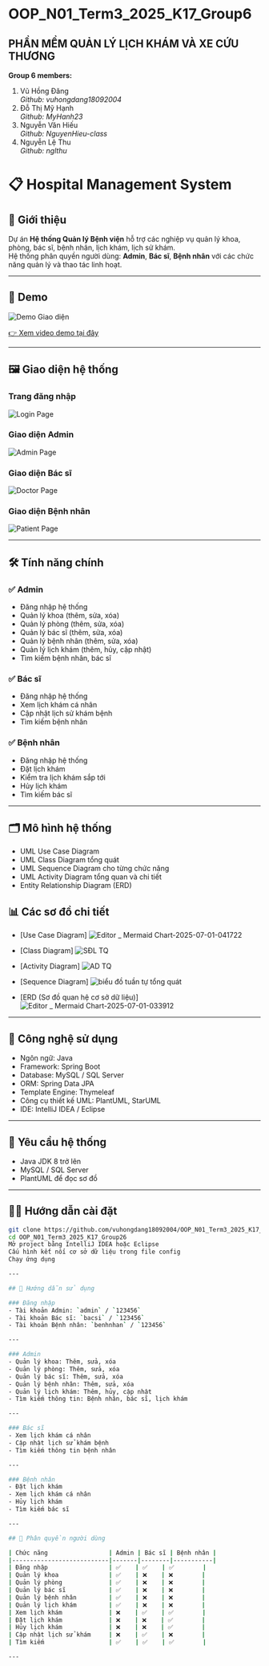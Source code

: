 # OOP_N01_Term3_2025_K17_Group6

## **PHẦN MỀM QUẢN LÝ LỊCH KHÁM VÀ XE CỨU THƯƠNG**

**Group 6 members:**
1. Vũ Hồng Đăng  
   *Github: vuhongdang18092004*  
2. Đỗ Thị Mỹ Hạnh  
   *Github: MyHanh23*  
3. Nguyễn Văn Hiếu  
   *Github: NguyenHieu-class* 
4. Nguyễn Lệ Thu  
   *Github: nglthu*

# 📋 Hospital Management System

## 🚀 Giới thiệu
Dự án **Hệ thống Quản lý Bệnh viện** hỗ trợ các nghiệp vụ quản lý khoa, phòng, bác sĩ, bệnh nhân, lịch khám, lịch sử khám.  
Hệ thống phân quyền người dùng: **Admin**, **Bác sĩ**, **Bệnh nhân** với các chức năng quản lý và thao tác linh hoạt.

---

## 🎥 Demo
![Demo Giao diện](link-ảnh-demo)

[👉 Xem video demo tại đây](https://www.youtube.com/watch?v=MN2OORaIH-c)

---

## 🖼️ Giao diện hệ thống

### Trang đăng nhập
![Login Page](link-ảnh)

### Giao diện Admin
![Admin Page](link-ảnh)

### Giao diện Bác sĩ
![Doctor Page](link-ảnh)

### Giao diện Bệnh nhân
![Patient Page](link-ảnh)

---

## 🛠️ Tính năng chính

### ✅ Admin
- Đăng nhập hệ thống
- Quản lý khoa (thêm, sửa, xóa)
- Quản lý phòng (thêm, sửa, xóa)
- Quản lý bác sĩ (thêm, sửa, xóa)
- Quản lý bệnh nhân (thêm, sửa, xóa)
- Quản lý lịch khám (thêm, hủy, cập nhật)
- Tìm kiếm bệnh nhân, bác sĩ

### ✅ Bác sĩ
- Đăng nhập hệ thống
- Xem lịch khám cá nhân
- Cập nhật lịch sử khám bệnh
- Tìm kiếm bệnh nhân

### ✅ Bệnh nhân
- Đăng nhập hệ thống
- Đặt lịch khám
- Kiểm tra lịch khám sắp tới
- Hủy lịch khám
- Tìm kiếm bác sĩ

---

## 🗂️ Mô hình hệ thống
- UML Use Case Diagram
- UML Class Diagram tổng quát
- UML Sequence Diagram cho từng chức năng
- UML Activity Diagram tổng quan và chi tiết
- Entity Relationship Diagram (ERD)

## 📊 Các sơ đồ chi tiết
- [Use Case Diagram]
  ![Editor _ Mermaid Chart-2025-07-01-041722](https://github.com/user-attachments/assets/1d7a1d82-94a9-42da-82eb-fd606ce69721)

- [Class Diagram]
  ![SĐL TQ](https://github.com/user-attachments/assets/b07a8136-f615-49d1-afee-76d731194d39)

- [Activity Diagram]
  ![AD TQ](https://github.com/user-attachments/assets/93c9f5b8-fd58-4290-a3c9-d2003ef97283)

- [Sequence Diagram]
  ![biểu đồ tuần tự tổng quát](https://github.com/user-attachments/assets/367e9b1d-74e9-465e-bbdf-5e76d117f12b)

- [ERD (Sơ đồ quan hệ cơ sở dữ liệu)]
  ![Editor _ Mermaid Chart-2025-07-01-033912](https://github.com/user-attachments/assets/5fa9edff-75bf-4169-a11b-d38fe4eda27a)


---

## 💾 Công nghệ sử dụng
- Ngôn ngữ: Java
- Framework: Spring Boot
- Database: MySQL / SQL Server
- ORM: Spring Data JPA
- Template Engine: Thymeleaf 
- Công cụ thiết kế UML: PlantUML, StarUML
- IDE: IntelliJ IDEA / Eclipse

---

## 📌 Yêu cầu hệ thống
- Java JDK 8 trở lên
- MySQL / SQL Server
- PlantUML để đọc sơ đồ

---

## 🧑‍💻 Hướng dẫn cài đặt
```bash
git clone https://github.com/vuhongdang18092004/OOP_N01_Term3_2025_K17_Group26.git
cd OOP_N01_Term3_2025_K17_Group26
Mở project bằng IntelliJ IDEA hoặc Eclipse
Cấu hình kết nối cơ sở dữ liệu trong file config
Chạy ứng dụng

---

## 📝 Hướng dẫn sử dụng

### Đăng nhập
- Tài khoản Admin: `admin` / `123456`
- Tài khoản Bác sĩ: `bacsi` / `123456`
- Tài khoản Bệnh nhân: `benhnhan` / `123456`

---

### Admin
- Quản lý khoa: Thêm, sửa, xóa
- Quản lý phòng: Thêm, sửa, xóa
- Quản lý bác sĩ: Thêm, sửa, xóa
- Quản lý bệnh nhân: Thêm, sửa, xóa
- Quản lý lịch khám: Thêm, hủy, cập nhật
- Tìm kiếm thông tin: Bệnh nhân, bác sĩ, lịch khám

---

### Bác sĩ
- Xem lịch khám cá nhân
- Cập nhật lịch sử khám bệnh
- Tìm kiếm thông tin bệnh nhân

---

### Bệnh nhân
- Đặt lịch khám
- Xem lịch khám cá nhân
- Hủy lịch khám
- Tìm kiếm bác sĩ

---

## 🎯 Phân quyền người dùng

| Chức năng                 | Admin | Bác sĩ | Bệnh nhân |
|---------------------------|-------|--------|-----------|
| Đăng nhập                 | ✅    | ✅    | ✅        |
| Quản lý khoa              | ✅    | ❌    | ❌        |
| Quản lý phòng             | ✅    | ❌    | ❌        |
| Quản lý bác sĩ            | ✅    | ❌    | ❌        |
| Quản lý bệnh nhân         | ✅    | ❌    | ❌        |
| Quản lý lịch khám         | ✅    | ❌    | ❌        |
| Xem lịch khám             | ❌    | ✅    | ✅        |
| Đặt lịch khám             | ❌    | ❌    | ✅        |
| Hủy lịch khám             | ❌    | ❌    | ✅        |
| Cập nhật lịch sử khám     | ❌    | ✅    | ❌        |
| Tìm kiếm                  | ✅    | ✅    | ✅        |

---




